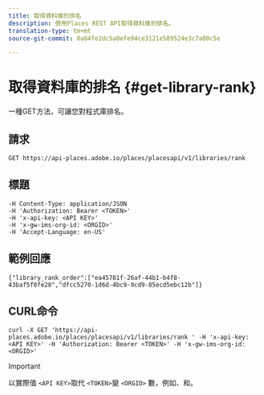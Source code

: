 ```yaml
---
title: 取得資料庫的排名
description: 使用Places REST API取得資料庫的排名。
translation-type: tm+mt
source-git-commit: 8a84fe2dc5a0efe94ce3121e589524e3c7a80c5e

---
```



# 取得資料庫的排名 {#get-library-rank}

一種GET方法，可讓您對程式庫排名。

## 請求

`GET https://api-places.adobe.io/places/placesapi/v1/libraries/rank`

## 標題

```
-H Content-Type: application/JSON  
-H 'Authorization: Bearer <TOKEN>'  
-H 'x-api-key: <API KEY>'  
-H 'x-gw-ims-org-id: <ORGID>'  
-H 'Accept-Language: en-US'
```

## 範例回應

```
{"library_rank_order":["ea45781f-26af-44b1-b4f8-43baf5f0fe28","dfcc5270-1d6d-4bc9-9cd9-85ecd5ebc12b"]}
```

## CURL命令

```
curl -X GET 'https://api-places.adobe.io/places/placesapi/v1/libraries/rank ' -H 'x-api-key: <API KEY>' -H 'Authorization: Bearer <TOKEN>' -H 'x-gw-ims-org-id: <ORGID>'
```

>[!IMPORTANT]
>
>以實際值 `<API KEY>`取代 `<TOKEN>`變 `<ORGID>` 數，例如、和。

